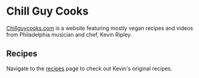 # Chill Guy Cooks

[Chillguycooks.com](https://modest-hermann-9505ce.netlify.app) is a website featuring mostly vegan recipes and videos from Philadelphia musician and chef, Kevin Ripley. 

## Recipes

Navigate to the [recipes](https://modest-hermann-9505ce.netlify.app/html/recipes.html) page to check out Kevin's original recipes.